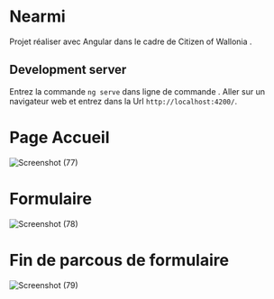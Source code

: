 # Nearmi

Projet réaliser avec Angular dans le cadre de Citizen of Wallonia .


## Development server

Entrez la commande `ng serve` dans ligne de commande . Aller sur un navigateur web et entrez dans la Url `http://localhost:4200/`. 

# Page Accueil

![Screenshot (77)](https://user-images.githubusercontent.com/91763448/159143264-48398bfa-2a46-44dc-a669-547983305e6f.png)


# Formulaire 


![Screenshot (78)](https://user-images.githubusercontent.com/91763448/159143324-71f4aec7-858d-4c7a-850d-d141810f42aa.png)

# Fin de parcous de formulaire


![Screenshot (79)](https://user-images.githubusercontent.com/91763448/159143332-16f280b3-f71d-4b3f-af76-edd21d463c4b.png)

